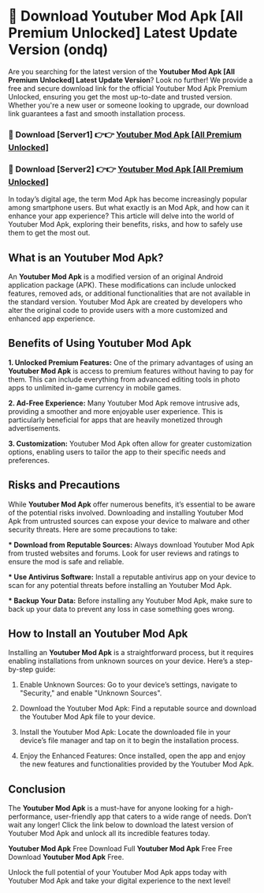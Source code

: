 # 🤖 Download Youtuber Mod Apk [All Premium Unlocked] Latest Update Version (ondq)

Are you searching for the latest version of the <strong>Youtuber Mod Apk [All Premium Unlocked] Latest Update Version</strong>? Look no further! We provide a free and secure download link for the official Youtuber Mod Apk Premium Unlocked, ensuring you get the most up-to-date and trusted version. Whether you're a new user or someone looking to upgrade, our download link guarantees a fast and smooth installation process.


<h3>📌 Download [Server1] 👉👉 <a href="https://hapymods.com?title=Youtuber+Mod+Apk&ref=3B1">Youtuber Mod Apk [All Premium Unlocked]</a></h3>

<h3>📌 Download [Server2] 👉👉 <a href="https://hapymods.com?title=Youtuber+Mod+Apk&ref=3B1">Youtuber Mod Apk [All Premium Unlocked]</a></h3>


In today’s digital age, the term Mod Apk has become increasingly popular among smartphone users. But what exactly is an Mod Apk, and how can it enhance your app experience? This article will delve into the world of Youtuber Mod Apk, exploring their benefits, risks, and how to safely use them to get the most out.


<h2>What is an Youtuber Mod Apk?</h2>

An <strong>Youtuber Mod Apk</strong> is a modified version of an original Android application package (APK). These modifications can include unlocked features, removed ads, or additional functionalities that are not available in the standard version. Youtuber Mod Apk are created by developers who alter the original code to provide users with a more customized and enhanced app experience.


<h2>Benefits of Using Youtuber Mod Apk</h2>

<strong> 1. Unlocked Premium Features:</strong> One of the primary advantages of using an <strong>Youtuber Mod Apk</strong> is access to premium features without having to pay for them. This can include everything from advanced editing tools in photo apps to unlimited in-game currency in mobile games.

<strong> 2. Ad-Free Experience:</strong> Many Youtuber Mod Apk remove intrusive ads, providing a smoother and more enjoyable user experience. This is particularly beneficial for apps that are heavily monetized through advertisements.

<strong> 3. Customization:</strong> Youtuber Mod Apk often allow for greater customization options, enabling users to tailor the app to their specific needs and preferences.


<h2>Risks and Precautions</h2>

While <strong>Youtuber Mod Apk</strong> offer numerous benefits, it’s essential to be aware of the potential risks involved. Downloading and installing Youtuber Mod Apk from untrusted sources can expose your device to malware and other security threats. Here are some precautions to take:

<strong> * Download from Reputable Sources:</strong> Always download Youtuber Mod Apk from trusted websites and forums. Look for user reviews and ratings to ensure the mod is safe and reliable.

<strong> * Use Antivirus Software:</strong> Install a reputable antivirus app on your device to scan for any potential threats before installing an Youtuber Mod Apk.

<strong> * Backup Your Data:</strong> Before installing any Youtuber Mod Apk, make sure to back up your data to prevent any loss in case something goes wrong.


<h2>How to Install an Youtuber Mod Apk</h2>

Installing an <strong>Youtuber Mod Apk</strong> is a straightforward process, but it requires enabling installations from unknown sources on your device. Here’s a step-by-step guide:

 1. Enable Unknown Sources: Go to your device’s settings, navigate to "Security," and enable "Unknown Sources".

 2. Download the Youtuber Mod Apk: Find a reputable source and download the Youtuber Mod Apk file to your device.

 3. Install the Youtuber Mod Apk: Locate the downloaded file in your device’s file manager and tap on it to begin the installation process.

 4. Enjoy the Enhanced Features: Once installed, open the app and enjoy the new features and functionalities provided by the Youtuber Mod Apk.


<h2><strong>Conclusion</strong></h2>

The <strong>Youtuber Mod Apk</strong> is a must-have for anyone looking for a high-performance, user-friendly app that caters to a wide range of needs. Don’t wait any longer! Click the link below to download the latest version of Youtuber Mod Apk and unlock all its incredible features today.

<strong>Youtuber Mod Apk</strong> Free Download Full <strong>Youtuber Mod Apk</strong> Free Free Download <strong>Youtuber Mod Apk</strong> Free.

Unlock the full potential of your Youtuber Mod Apk apps today with Youtuber Mod Apk and take your digital experience to the next level!